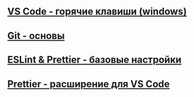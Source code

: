 ## [VS Code - горячие клавиши (windows)](/tools/tools_vscode)

## [Git - основы](/tools/tools_git)

## [ESLint & Prettier - базовые настройки](/tools/tools_eslint-prettier)

## [Prettier - расширение для VS Code](/tools/tools_prettier)

